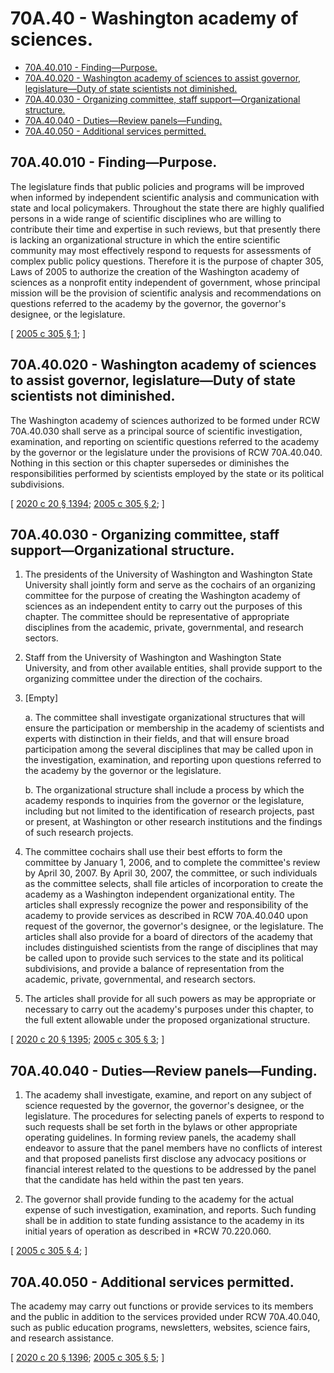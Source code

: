 # 70A.40 - Washington academy of sciences.
* [70A.40.010 - Finding—Purpose.](#70a40010---findingpurpose)
* [70A.40.020 - Washington academy of sciences to assist governor, legislature—Duty of state scientists not diminished.](#70a40020---washington-academy-of-sciences-to-assist-governor-legislatureduty-of-state-scientists-not-diminished)
* [70A.40.030 - Organizing committee, staff support—Organizational structure.](#70a40030---organizing-committee-staff-supportorganizational-structure)
* [70A.40.040 - Duties—Review panels—Funding.](#70a40040---dutiesreview-panelsfunding)
* [70A.40.050 - Additional services permitted.](#70a40050---additional-services-permitted)
## 70A.40.010 - Finding—Purpose.
The legislature finds that public policies and programs will be improved when informed by independent scientific analysis and communication with state and local policymakers. Throughout the state there are highly qualified persons in a wide range of scientific disciplines who are willing to contribute their time and expertise in such reviews, but that presently there is lacking an organizational structure in which the entire scientific community may most effectively respond to requests for assessments of complex public policy questions. Therefore it is the purpose of chapter 305, Laws of 2005 to authorize the creation of the Washington academy of sciences as a nonprofit entity independent of government, whose principal mission will be the provision of scientific analysis and recommendations on questions referred to the academy by the governor, the governor's designee, or the legislature.

\[ [2005 c 305 § 1](http://lawfilesext.leg.wa.gov/biennium/2005-06/Pdf/Bills/Session%20Laws/Senate/5381.SL.pdf?cite=2005%20c%20305%20§%201); \]

## 70A.40.020 - Washington academy of sciences to assist governor, legislature—Duty of state scientists not diminished.
The Washington academy of sciences authorized to be formed under RCW 70A.40.030 shall serve as a principal source of scientific investigation, examination, and reporting on scientific questions referred to the academy by the governor or the legislature under the provisions of RCW 70A.40.040. Nothing in this section or this chapter supersedes or diminishes the responsibilities performed by scientists employed by the state or its political subdivisions.

\[ [2020 c 20 § 1394](http://lawfilesext.leg.wa.gov/biennium/2019-20/Pdf/Bills/Session%20Laws/House/2246-S.SL.pdf?cite=2020%20c%2020%20§%201394); [2005 c 305 § 2](http://lawfilesext.leg.wa.gov/biennium/2005-06/Pdf/Bills/Session%20Laws/Senate/5381.SL.pdf?cite=2005%20c%20305%20§%202); \]

## 70A.40.030 - Organizing committee, staff support—Organizational structure.
1. The presidents of the University of Washington and Washington State University shall jointly form and serve as the cochairs of an organizing committee for the purpose of creating the Washington academy of sciences as an independent entity to carry out the purposes of this chapter. The committee should be representative of appropriate disciplines from the academic, private, governmental, and research sectors.

2. Staff from the University of Washington and Washington State University, and from other available entities, shall provide support to the organizing committee under the direction of the cochairs.

3. [Empty]

    a.  The committee shall investigate organizational structures that will ensure the participation or membership in the academy of scientists and experts with distinction in their fields, and that will ensure broad participation among the several disciplines that may be called upon in the investigation, examination, and reporting upon questions referred to the academy by the governor or the legislature.

    b.  The organizational structure shall include a process by which the academy responds to inquiries from the governor or the legislature, including but not limited to the identification of research projects, past or present, at Washington or other research institutions and the findings of such research projects.

4. The committee cochairs shall use their best efforts to form the committee by January 1, 2006, and to complete the committee's review by April 30, 2007. By April 30, 2007, the committee, or such individuals as the committee selects, shall file articles of incorporation to create the academy as a Washington independent organizational entity. The articles shall expressly recognize the power and responsibility of the academy to provide services as described in RCW 70A.40.040 upon request of the governor, the governor's designee, or the legislature. The articles shall also provide for a board of directors of the academy that includes distinguished scientists from the range of disciplines that may be called upon to provide such services to the state and its political subdivisions, and provide a balance of representation from the academic, private, governmental, and research sectors.

5. The articles shall provide for all such powers as may be appropriate or necessary to carry out the academy's purposes under this chapter, to the full extent allowable under the proposed organizational structure.

\[ [2020 c 20 § 1395](http://lawfilesext.leg.wa.gov/biennium/2019-20/Pdf/Bills/Session%20Laws/House/2246-S.SL.pdf?cite=2020%20c%2020%20§%201395); [2005 c 305 § 3](http://lawfilesext.leg.wa.gov/biennium/2005-06/Pdf/Bills/Session%20Laws/Senate/5381.SL.pdf?cite=2005%20c%20305%20§%203); \]

## 70A.40.040 - Duties—Review panels—Funding.
1. The academy shall investigate, examine, and report on any subject of science requested by the governor, the governor's designee, or the legislature. The procedures for selecting panels of experts to respond to such requests shall be set forth in the bylaws or other appropriate operating guidelines. In forming review panels, the academy shall endeavor to assure that the panel members have no conflicts of interest and that proposed panelists first disclose any advocacy positions or financial interest related to the questions to be addressed by the panel that the candidate has held within the past ten years.

2. The governor shall provide funding to the academy for the actual expense of such investigation, examination, and reports. Such funding shall be in addition to state funding assistance to the academy in its initial years of operation as described in *RCW 70.220.060.

\[ [2005 c 305 § 4](http://lawfilesext.leg.wa.gov/biennium/2005-06/Pdf/Bills/Session%20Laws/Senate/5381.SL.pdf?cite=2005%20c%20305%20§%204); \]

## 70A.40.050 - Additional services permitted.
The academy may carry out functions or provide services to its members and the public in addition to the services provided under RCW 70A.40.040, such as public education programs, newsletters, websites, science fairs, and research assistance.

\[ [2020 c 20 § 1396](http://lawfilesext.leg.wa.gov/biennium/2019-20/Pdf/Bills/Session%20Laws/House/2246-S.SL.pdf?cite=2020%20c%2020%20§%201396); [2005 c 305 § 5](http://lawfilesext.leg.wa.gov/biennium/2005-06/Pdf/Bills/Session%20Laws/Senate/5381.SL.pdf?cite=2005%20c%20305%20§%205); \]

